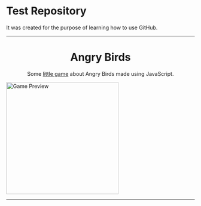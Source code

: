# Test Repository
It was created for the purpose of learning how to use GitHub.
<hr>
<h1 align=center>Angry Birds</h1>
<p align=center>Some <a href='https://the-tophat-villain.github.io/test-repository/Exercise_12/angry_birds.html'>little game</a> about Angry Birds made using JavaScript.</p>
<img src="https://github.com/user-attachments/assets/d6f37914-9a2b-406b-9727-ae687cddd13e" title="Game Preview" style="width: 300px; margin: 0 auto;">
<hr>
